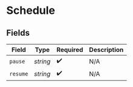 # Schedule


## Fields

| Field              | Type               | Required           | Description        |
| ------------------ | ------------------ | ------------------ | ------------------ |
| `pause`            | *string*           | :heavy_check_mark: | N/A                |
| `resume`           | *string*           | :heavy_check_mark: | N/A                |